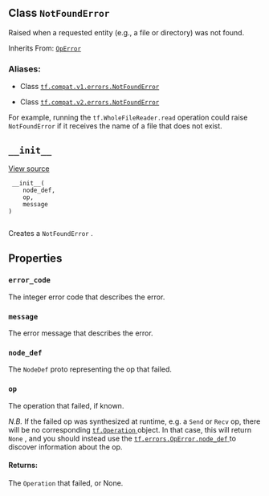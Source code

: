 

## Class  `NotFoundError` 
Raised when a requested entity (e.g., a file or directory) was not found.

Inherits From: [ `OpError` ](https://tensorflow.google.cn/api_docs/python/tf/errors/OpError)



### Aliases:

- Class [ `tf.compat.v1.errors.NotFoundError` ](/api_docs/python/tf/errors/NotFoundError)

- Class [ `tf.compat.v2.errors.NotFoundError` ](/api_docs/python/tf/errors/NotFoundError)

For example, running the
 `tf.WholeFileReader.read` 
operation could raise  `NotFoundError`  if it receives the name of a file that
does not exist.



##  `__init__` 
[View source](https://github.com/tensorflow/tensorflow/blob/r2.0/tensorflow/python/framework/errors_impl.py#L299-L301)



```
 __init__(
    node_def,
    op,
    message
)
 
```

Creates a  `NotFoundError` .



## Properties


###  `error_code` 
The integer error code that describes the error.



###  `message` 
The error message that describes the error.



###  `node_def` 
The  `NodeDef`  proto representing the op that failed.



###  `op` 
The operation that failed, if known.

<em>N.B.</em> If the failed op was synthesized at runtime, e.g. a  `Send` 
or  `Recv`  op, there will be no corresponding
[ `tf.Operation` ](https://tensorflow.google.cn/api_docs/python/tf/Operation)
object.  In that case, this will return  `None` , and you should
instead use the [ `tf.errors.OpError.node_def` ](https://tensorflow.google.cn/api_docs/python/tf/errors/OpError#node_def) to
discover information about the op.



#### Returns:
The  `Operation`  that failed, or None.

